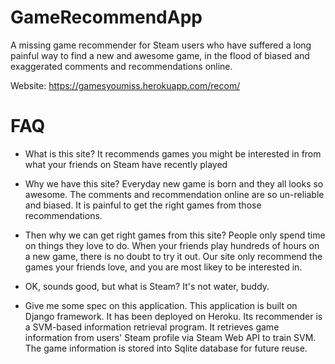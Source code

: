 GameRecommendApp
================

A missing game recommender for Steam users who have suffered a long painful way to find a new and awesome game, in the flood of biased and exaggerated comments and recommendations online.

Website: https://gamesyoumiss.herokuapp.com/recom/

FAQ
===

* What is this site?
It recommends games you might be interested in from what your friends on Steam have recently played

* Why we have this site?
Everyday new game is born and they all looks so awesome. The comments and recommendation online are so un-reliable and biased. It is painful to get the right games from those recommendations.

* Then why we can get right games from this site?
People only spend time on things they love to do. When your friends play hundreds of hours on a new game, there is no doubt to try it out. Our site only recommend the games your friends love, and you are most likey to be interested in.

* OK, sounds good, but what is Steam?
It's not water, buddy.

* Give me some spec on this application.
This application is built on Django framework. It has been deployed on Heroku. Its recommender is a SVM-based information retrieval program. It retrieves game information from users' Steam profile via Steam Web API to train SVM. The game information is stored into Sqlite database for future reuse.
